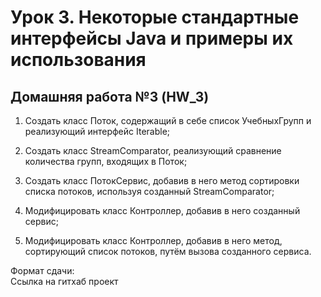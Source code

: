 # Урок 3. Некоторые стандартные интерфейсы Java и примеры их использования

## Домашняя работа №3 (HW_3)

1. Создать класс Поток, содержащий в себе список УчебныхГрупп и реализующий интерфейс Iterable;

2. Создать класс StreamComparator, реализующий сравнение количества групп, входящих в Поток;

3. Создать класс ПотокСервис, добавив в него метод сортировки списка потоков, используя созданный StreamComparator;

4. Модифицировать класс Контроллер, добавив в него созданный сервис;

5. Модифицировать класс Контроллер, добавив в него метод, сортирующий список потоков, путём вызова созданного сервиса.   

Формат сдачи:    
Ссылка на гитхаб проект   
